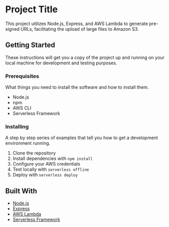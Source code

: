 # Project Title

This project utilizes Node.js, Express, and AWS Lambda to generate pre-signed URLs, facilitating the upload of large files to Amazon S3.

## Getting Started

These instructions will get you a copy of the project up and running on your local machine for development and testing purposes.

### Prerequisites

What things you need to install the software and how to install them.

- Node.js
- npm
- AWS CLI
- Serverless Framework

### Installing

A step by step series of examples that tell you how to get a development environment running.

1. Clone the repository
2. Install dependencies with `npm install`
3. Configure your AWS credentials
4. Test locally with `serverless offline`
4. Deploy with `serverless deploy`

## Built With

- [Node.js](https://nodejs.org/)
- [Express](https://expressjs.com/)
- [AWS Lambda](https://aws.amazon.com/lambda/)
- [Serverless Framework](https://www.serverless.com/)

